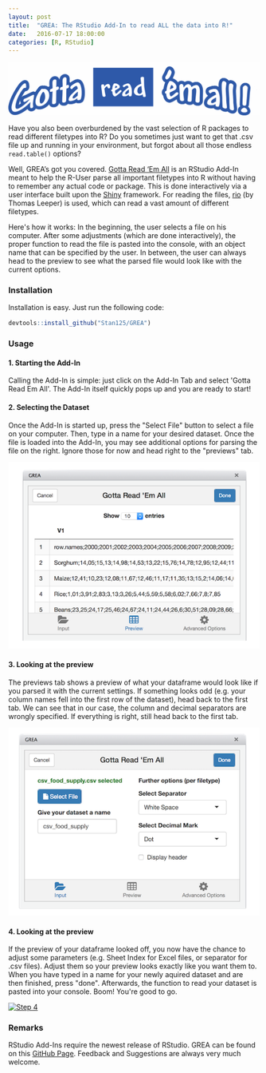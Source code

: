 ```yaml
---
layout: post
title:  "GREA: The RStudio Add-In to read ALL the data into R!"
date:   2016-07-17 18:00:00
categories: [R, RStudio]
---
```


[![GREA](https://github.com/Stan125/GREA/raw/master/logo.png)](https://github.com/Stan125/GREA/raw/master/logo.png)

Have you also been overburdened by the vast selection of R packages to read different filetypes into R? Do you sometimes just want to get that .csv file up and running in your environment, but forgot about all those endless `read.table()` options?

Well, GREA’s got you covered. [Gotta Read ‘Em All](https://github.com/Stan125/GREA) is an RStudio Add-In meant to help the R-User parse all important filetypes into R without having to remember any actual code or package. This is done interactively via a user interface built upon the [Shiny](http://shiny.rstudio.com) framework. For reading the files, <a href="https://cran.r-project.org/web/packages/rio/index.html">rio</a> (by Thomas Leeper) is used, which can read a vast amount of different filetypes.

Here's how it works: In the beginning, the user selects a file on his computer. After some adjustments (which are done interactively), the proper function to read the file is pasted into the console, with an object name that can be specified by the user. In between, the user can always head to the preview to see what the parsed file would look like with the current options.

### Installation

Installation is easy. Just run the following code:

```r
devtools::install_github("Stan125/GREA")
```

### Usage

#### 1. Starting the Add-In

Calling the Add-In is simple: just click on the Add-In Tab and select 'Gotta Read Em All'. The Add-In itself quickly pops up and you are ready to start!

#### 2. Selecting the Dataset

Once the Add-In is started up, press the "Select File" button to select a file on your computer. Then, type in a name for your desired dataset. Once the file is loaded into the Add-In, you may see additional options for parsing the file on the right. Ignore those for now and head right to the "previews" tab.

[![Step 2](https://github.com/Stan125/GREA/raw/master/images/step2.png)](https://github.com/Stan125/GREA/raw/master/images/step2.png)

#### 3. Looking at the preview

The previews tab shows a preview of what your dataframe would look like if you parsed it with the current settings. If something looks odd (e.g. your column names fell into the first row of the dataset), head back to the first tab. We can see that in our case, the column and decimal separators are wrongly specified. If everything is right, still head back to the first tab. 

[![Step 3](https://github.com/Stan125/GREA/raw/master/images/step1.png)](https://github.com/Stan125/GREA/raw/master/images/step1.png)

#### 4. Looking at the preview

If the preview of your dataframe looked off, you now have the chance to adjust some parameters (e.g. Sheet Index for Excel files, or separator for .csv files). Adjust them so your preview looks exactly like you want them to. When you have typed in a name for your newly aquired dataset and are then finished, press "done". Afterwards, the function to read your dataset is pasted into your console. Boom! You're good to go.

[![Step 4](http://i2.wp.com/www.r-bloggers.com/wp-content/uploads/2016/07/step4.png?resize=450%2C79)](http://i2.wp.com/www.r-bloggers.com/wp-content/uploads/2016/07/step4.png?resize=450%2C79)

### Remarks

RStudio Add-Ins require the newest release of RStudio. GREA can be found on this <a href="https://github.com/Stan125/GREA">GitHub Page</a>. Feedback and Suggestions are always very much welcome.
